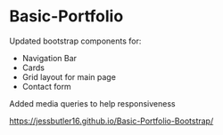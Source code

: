 # Basic-Portfolio

Updated bootstrap components for:
- Navigation Bar
- Cards
- Grid layout for main page
- Contact form

Added media queries to help responsiveness

https://jessbutler16.github.io/Basic-Portfolio-Bootstrap/

